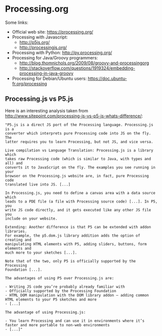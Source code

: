 # Processing.org

Some links:
* Official web site: https://processing.org/
* Processing with Javascript:
    - http://p5js.org/
    - http://processingjs.org/
* Processing with Python: http://py.processing.org/
* Processing for Java/Groovy programmers:
    - http://blog.thomnichols.org/2009/08/groovy-and-processingorg
    - http://stackoverflow.com/questions/1919324/embedding-processing-in-java-groovy
* Processing for Debian/Ubuntu users: https://doc.ubuntu-fr.org/processing

## Processing.js vs P5.js

Here is an interesting analysis taken from http://www.sitepoint.com/processing-js-vs-p5-js-whats-difference/:

    "P5.js is a direct JS port of the Processing language. Processing.js is a
    converter which interprets pure Processing code into JS on the fly. The
    latter requires you to learn Processing, but not JS, and vice versa.
    
    Live compilation vs Language Translation: Processing.js is a library which
    takes raw Processing code (which is similar to Java, with types and all) and
    converts it to JavaScript on the fly. The examples you see running in your
    browser on the Processing.js website are, in fact, pure Processing code
    translated live into JS. [...]
    
    In Processing.js, you need to define a canvas area with a data source which
    leads to a PDE file (a file with Processing source code) [...]. In P5, you
    write JS code directly, and it gets executed like any other JS file you
    include on your website.
    
    Extending: Another difference is that P5 can be extended with addon libraries.
    For example, the p5.dom.js library addition adds the option of creating and
    manipulating HTML elements with P5, adding sliders, buttons, form elements and
    much more to your sketches [...].
    
    Note that of the two, only P5 is officially supported by the Processing
    Foundation [...].
    
    The advantages of using P5 over Processing.js are:
    
    - Writing JS code you’re probably already familiar with
    - Officially supported by the Processing Foundation
    - HTML DOM manipulation with the DOM library addon – adding common HTML elements to your P5 sketches and more
    - [...]
                    
    The advantage of using Processing.js:
                    
    - You learn Processing and can use it in environments where it’s faster and more portable to non-web environments
    - [...]"
